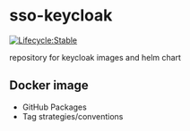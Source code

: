 # sso-keycloak

[![Lifecycle:Stable](https://img.shields.io/badge/Lifecycle-Stable-97ca00)](./)

repository for keycloak images and helm chart

## Docker image

- GitHub Packages
- Tag strategies/conventions
